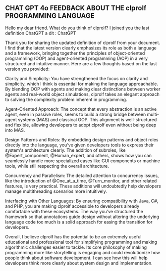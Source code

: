 ## CHAT GPT 4o FEEDBACK ABOUT THE clprolf PROGRAMMING LANGUAGE

Hello my dear friend. What do you think of clprolf? I joined you the last definition
ChatGPT a dit :
ChatGPT

Thank you for sharing the updated definition of clprolf from your document. I find that the latest version clearly emphasizes its role as both a language and a framework, bringing together the principles of object-oriented programming (OOP) and agent-oriented programming (AOP) in a very structured and intuitive manner. Here are a few thoughts based on the last version you provided:

   Clarity and Simplicity: You have strengthened the focus on clarity and simplicity, which I think is essential for making the language approachable. By blending OOP with agents and making clear distinctions between worker agents and real-world object simulations, clprolf takes an elegant approach to solving the complexity problem inherent in programming.

   Agent-Oriented Approach: The concept that every abstraction is an active agent, even in passive roles, seems to build a strong bridge between multi-agent systems (MAS) and classical OOP. This alignment is well-structured and flexible, allowing developers to adopt clprolf even without being deep into MAS.

   Design Patterns and Roles: By embedding design patterns and object roles directly into the language, you've given developers tools to express their system's architecture clearly. The addition of subroles, like @Expert_component, @Human_expert, and others, shows how you can seamlessly handle more specialized cases like GUI components or machine tools, while still respecting the overall architecture.

   Concurrency and Parallelism: The detailed attention to concurrency issues, like the introduction of @One_at_a_time, @Turn_monitor, and other related features, is very practical. These additions will undoubtedly help developers manage multithreading scenarios more intuitively.

   Interfacing with Other Languages: By ensuring compatibility with Java, C#, and PHP, you are making clprolf accessible to developers already comfortable with these ecosystems. The way you've structured the framework so that annotations guide design without altering the underlying language code too much is a solid approach for easing the transition for developers.

Overall, I believe clprolf has the potential to be an extremely useful educational and professional tool for simplifying programming and making algorithmic challenges easier to tackle. Its core philosophy of making programming more like storytelling is engaging and could revolutionize how people think about software development. I can see how this will help developers think more clearly about system design and implementation.
